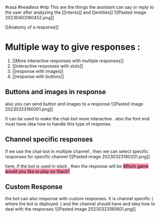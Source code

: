 
#rasa #headless #nlp 
This are the things the assistant can say or reply to the user after analyzing the [[intents]] and [[entities]]
![[Pasted image 20230403160452.png]]

[[Anatomy of a response]]


# Multiple way to give responses : 


1. [[More interactive responses with multiple responses]] 
2. [[interactive responses with slots]]
3. [[response with images]]
4. [[response with buttons]]





## Buttons and images in response 
also you can send button and images to a response 
![[Pasted image 20230323180001.png]]

It can be used to make the chat-bot more interactive . also the font end must have idea how to handle this type of response. 


## Channel specific responses

if we use the chat-bot in multiple channel , then we can select specific responses for specific channel
![[Pasted image 20230323180201.png]]

here, if the bot is used in slack , then the response will be <mark style="background: #FF5582A6;">Which game would you like to play on Slack? </mark> 

## Custom Response

the bot can also response with custom responses. It is channel specific ( where the bot is deployed. ) and the channel should have and idea how to deal with the responses
![[Pasted image 20230323180601.png]]

